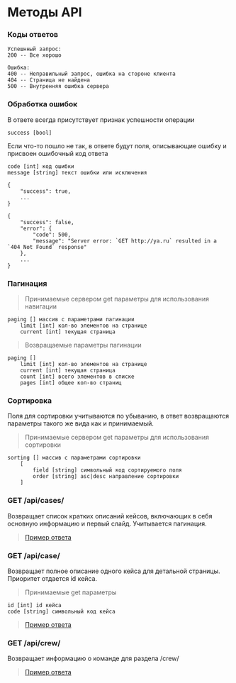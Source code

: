 # Методы API

### Коды ответов

    Успешнный запрос:
    200 -- Все хорошо
    
    Ошибка:
    400 -- Неправильный запрос, ошибка на стороне клиента
    404 -- Страница не найдена
    500 -- Внутренняя ошибка сервера

### Обработка ошибок
    
В ответе всегда присутствует признак успешности операции
   
    success [bool]               
    
Если что-то пошло не так, в ответе будут поля, описывающие ошибку и присвоен ошибочный код ответа

    code [int] код ошибки
    message [string] текст ошибки или исключения
    
    {
        "success": true,
        ...
    }
    
    {
        "success": false,
        "error": {
            "code": 500,
            "message": "Server error: `GET http://ya.ru` resulted in a `404 Not Found` response"               
        },
        ...
    }

### Пагинация

> Принимаемые сервером get параметры для использования навигации

    paging [] массив с параметрами пагинации
        limit [int] кол-во элементов на странице
        current [int] текущая страница
        
> Возвращаемые параметры пагинации

    paging []
        limit [int] кол-во элементов на странице
        current [int] текущая страница
        count [int] всего элементов в списке
        pages [int] общее кол-во страниц

### Сортировка
Поля для сортировки учитываются по убыванию, в ответ возвращаются параметры такого же вида как и принимаемый.

> Принимаемые сервером get параметры для использования сортировки
    
    sorting [] массив с параметрами сортировки
        [
            field [string] символьный код сортируемого поля
            order [string] asc|desc направление сортировки
        ]

### GET /api/cases/
Возвращает список кратких описаний кейсов, включающих в себя основную информацию и первый слайд. Учитывается пагинация.

> [Пример ответа](json/cases.json)

### GET /api/case/
Возвращает полное описание одного кейса для детальной страницы. Приоритет отдается id кейса.

> Принимаемые get параметры

    id [int] id кейса
    code [string] символьный код кейса

> [Пример ответа](json/case.json)

### GET /api/crew/
Возвращает информацию о команде для раздела /crew/

> [Пример ответа](json/crew.json)
